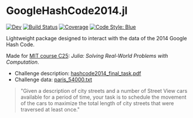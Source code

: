 # GoogleHashCode2014.jl

[![Dev](https://img.shields.io/badge/docs-dev-blue.svg)](https://gdalle.github.io/GoogleHashCode2014.jl/dev/)
[![Build Status](https://github.com/gdalle/GoogleHashCode2014.jl/actions/workflows/CI.yml/badge.svg?branch=main)](https://github.com/gdalle/GoogleHashCode2014.jl/actions/workflows/CI.yml?query=branch%3Amain)
[![Coverage](https://codecov.io/gh/gdalle/GoogleHashCode2014.jl/branch/main/graph/badge.svg)](https://codecov.io/gh/gdalle/GoogleHashCode2014.jl)
[![Code Style: Blue](https://img.shields.io/badge/code%20style-blue-4495d1.svg)](https://github.com/invenia/BlueStyle)

Lightweight package designed to interact with the data of the 2014 Google Hash Code.

Made for [MIT course C25](https://github.com/mitmath/JuliaComputation): _Julia: Solving Real-World Problems with Computation_.

- Challenge description: [hashcode2014_final_task.pdf](https://storage.googleapis.com/coding-competitions.appspot.com/HC/2014/hashcode2014_final_task.pdf)
- Challenge data: [paris_54000.txt](https://storage.googleapis.com/coding-competitions.appspot.com/HC/2014/paris_54000.txt)

> "Given a description of city streets and a number of Street View cars available for a period of time, your
> task is to schedule the movement of the cars to maximize the total length of city streets that were
> traversed at least once."
